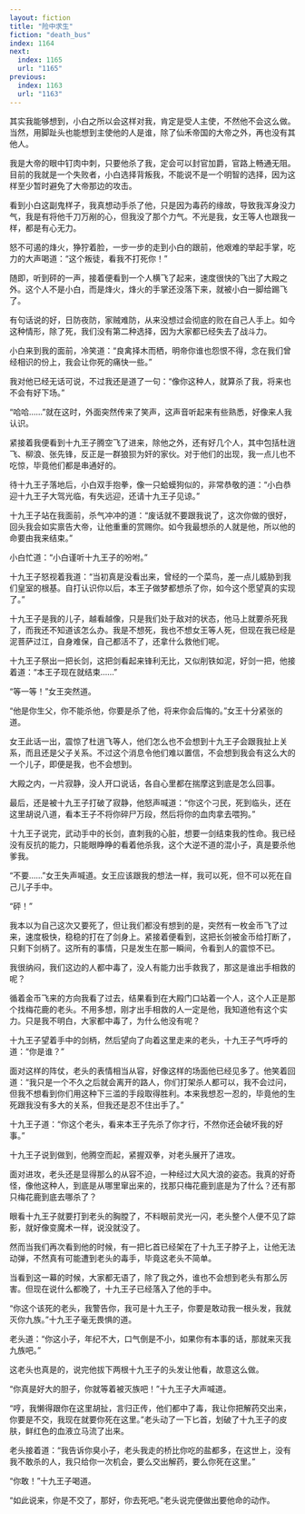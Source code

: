 ```yaml
---
layout: fiction
title: "险中求生"
fiction: "death_bus"
index: 1164
next:
  index: 1165
  url: "1165"
previous:
  index: 1163
  url: "1163"
---
```

其实我能够想到，小白之所以会这样对我，肯定是受人主使，不然他不会这么做。当然，用脚趾头也能想到主使他的人是谁，除了仙禾帝国的大帝之外，再也没有其他人。

我是大帝的眼中钉肉中刺，只要他杀了我，定会可以封官加爵，官路上畅通无阻。目前的我就是一个失败者，小白选择背叛我，不能说不是一个明智的选择，因为这样至少暂时避免了大帝那边的攻击。

看到小白这副鬼样子，我真想动手杀了他，只是因为毒药的缘故，导致我浑身没力气，我是有将他千刀万剐的心，但我没了那个力气。不光是我，女王等人也跟我一样，都是有心无力。

怒不可遏的烽火，狰狞着脸，一步一步的走到小白的跟前，他艰难的举起手掌，吃力的大声喝道：“这个叛徒，看我不打死你！”

随即，听到砰的一声，接着便看到一个人横飞了起来，速度很快的飞出了大殿之外。这个人不是小白，而是烽火，烽火的手掌还没落下来，就被小白一脚给踢飞了。

有句话说的好，日防夜防，家贼难防，从来没想过会彻底的败在自己人手上。如今这种情形，除了死，我们没有第二种选择，因为大家都已经失去了战斗力。

小白来到我的面前，冷笑道：“良禽择木而栖，明帝你谁也怨恨不得，念在我们曾经相识的份上，我会让你死的痛快一些。”

我对他已经无话可说，不过我还是道了一句：“像你这种人，就算杀了我，将来也不会有好下场。”

“哈哈……”就在这时，外面突然传来了笑声，这声音听起来有些熟悉，好像来人我认识。

紧接着我便看到十九王子腾空飞了进来，除他之外，还有好几个人，其中包括杜逍飞、柳浪、张先锋，反正是一群狼狈为奸的家伙。对于他们的出现，我一点儿也不吃惊，毕竟他们都是串通好的。

待十九王子落地后，小白双手抱拳，像一只蛤蟆狗似的，非常恭敬的道：“小白恭迎十九王子大驾光临，有失远迎，还请十九王子见谅。”

十九王子站在我面前，杀气冲冲的道：“废话就不要跟我说了，这次你做的很好，回头我会如实禀告大帝，让他重重的赏赐你。如今我最想杀的人就是他，所以他的命要由我来结束。”

小白忙道：“小白谨听十九王子的吩咐。”

十九王子怒视着我道：“当初真是没看出来，曾经的一个菜鸟，差一点儿威胁到我们皇室的根基。自打认识你以后，本王子做梦都想杀了你，如今这个愿望真的实现了。”

十九王子是我的儿子，越看越像，只是我们处于敌对的状态，他马上就要杀死我了，而我还不知道该怎么办。我是不想死，我也不想女王等人死，但现在我已经是泥菩萨过江，自身难保，自己都活不了，还拿什么救他们呢。

十九王子祭出一把长剑，这把剑看起来锋利无比，又似削铁如泥，好剑一把，他接着道：“本王子现在就结束……”

“等一等！”女王突然道。

“他是你生父，你不能杀他，你要是杀了他，将来你会后悔的。”女王十分紧张的道。

女王此话一出，震惊了杜逍飞等人，他们怎么也不会想到十九王子会跟我扯上关系，而且还是父子关系。不过这个消息令他们难以置信，不会想到我会有这么大的一个儿子，即便是我，也不会想到。

大殿之内，一片寂静，没人开口说话，各自心里都在揣摩这到底是怎么回事。

最后，还是被十九王子打破了寂静，他怒声喊道：“你这个刁民，死到临头，还在这里胡说八道，看本王子不将你碎尸万段，然后将你的血肉拿去喂狗。”

十九王子说完，武动手中的长剑，直刺我的心脏，想要一剑结束我的性命。我已经没有反抗的能力，只能眼睁睁的看着他杀我，这个大逆不道的混小子，真是要杀他爹我。

“不要……”女王失声喊道。女王应该跟我的想法一样，我可以死，但不可以死在自己儿子手中。

“砰！”

我本以为自己这次又要死了，但让我们都没有想到的是，突然有一枚金币飞了过来，速度极快，稳稳的打在了剑身上。紧接着便看到，这把长剑被金币给打断了，只剩下剑柄了。这所有的事情，只是发生在那一瞬间，令看到人的震惊不已。

我很纳闷，我们这边的人都中毒了，没人有能力出手救我了，那这是谁出手相救的呢？

循着金币飞来的方向我看了过去，结果看到在大殿门口站着一个人，这个人正是那个找梅花鹿的老头。不用多想，刚才出手相救的人一定是他，我知道他有这个实力。只是我不明白，大家都中毒了，为什么他没有呢？

十九王子望着手中的剑柄，然后望向了向着这里走来的老头，十九王子气呼呼的道：“你是谁？”

面对这样的阵仗，老头的表情相当从容，好像这样的场面他已经见多了。他笑着回道：“我只是一个不久之后就会离开的路人，你们打架杀人都可以，我不会过问，但我不想看到你们用这种下三滥的手段取得胜利。本来我想忍一忍的，毕竟他的生死跟我没有多大的关系，但我还是忍不住出手了。”

十九王子道：“你这个老头，看来本王子先杀了你才行，不然你还会破坏我的好事。”

十九王子说到做到，他腾空而起，紧握双拳，对老头展开了进攻。

面对进攻，老头还是显得那么的从容不迫，一种经过大风大浪的姿态。我真的好奇怪，像他这种人，到底是从哪里窜出来的，找那只梅花鹿到底是为了什么？还有那只梅花鹿到底去哪杀了？

眼看十九王子就要打到老头的胸膛了，不料眼前灵光一闪，老头整个人便不见了踪影，就好像变魔术一样，说没就没了。

然而当我们再次看到他的时候，有一把匕首已经架在了十九王子脖子上，让他无法动弹，不然真有可能遭到老头的毒手，毕竟这老头不简单。

当看到这一幕的时候，大家都无语了，除了我之外，谁也不会想到老头有那么厉害。但现在说什么都晚了，十九王子已经落入了他的手中。

“你这个该死的老头，我警告你，我可是十九王子，你要是敢动我一根头发，我就灭你九族。”十九王子毫无畏惧的道。

老头道：“你这小子，年纪不大，口气倒是不小，如果你有本事的话，那就来灭我九族吧。”

这老头也真是的，说完他拔下两根十九王子的头发让他看，故意这么做。

“你真是好大的胆子，你就等着被灭族吧！”十九王子大声喊道。

“哼，我懒得跟你在这里胡扯，言归正传，他们都中了毒，我让你把解药交出来，你要是不交，我现在就要你死在这里。”老头动了一下匕首，划破了十九王子的皮肤，鲜红色的血液立马流了出来。

老头接着道：“我告诉你臭小子，老头我走的桥比你吃的盐都多，在这世上，没有我不敢杀的人，我只给你一次机会，要么交出解药，要么你死在这里。”

“你敢！”十九王子喝道。

“如此说来，你是不交了，那好，你去死吧。”老头说完便做出要他命的动作。